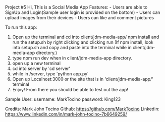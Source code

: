 Project #5
Hi, This is a Social Media App
Features:
    - Users are able to SignUp and Login(Sample user login is provided on the bottom)
    - Users can upload images from their devices
    - Users can like and comment pictures

To run this app:
1. Open up the terminal and cd into client/jdm-media-app/ npm install and run the setup.sh by right clicking and clicking run
(If npm install, look into setup.sh and copy and paste into the terminal while in client/jdm-media-app directory.)
2. type npm run dev when in client/jdm-media-app directory.
3. open up a new terminal
4. cd into server by 'cd server'
5. while in /server, type 'python app.py'
6. Open up Localhost:3000 or the site that is in 'client/jdm-media-app/' terminal
7. Enjoy! From there you should be able to test out the app!

Sample User:
username: MarkTocino
password: King123

Credits: Mark John Tocino
Github: https://github.com/MarkTocino
LinkedIn: https://www.linkedin.com/in/mark-john-tocino-7b6649259/


